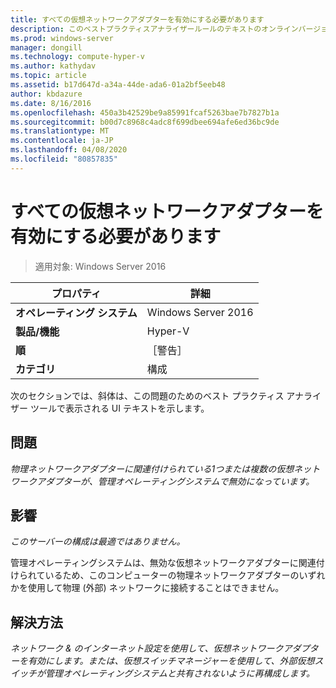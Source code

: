 ```yaml
---
title: すべての仮想ネットワークアダプターを有効にする必要があります
description: このベストプラクティスアナライザールールのテキストのオンラインバージョン。
ms.prod: windows-server
manager: dongill
ms.technology: compute-hyper-v
ms.author: kathydav
ms.topic: article
ms.assetid: b17d647d-a34a-44de-ada6-01a2bf5eeb48
author: kbdazure
ms.date: 8/16/2016
ms.openlocfilehash: 450a3b42529be9a85991fcaf5263bae7b7827b1a
ms.sourcegitcommit: b00d7c8968c4adc8f699dbee694afe6ed36bc9de
ms.translationtype: MT
ms.contentlocale: ja-JP
ms.lasthandoff: 04/08/2020
ms.locfileid: "80857835"
---
```

# <a name="all-virtual-network-adapters-should-be-enabled"></a>すべての仮想ネットワークアダプターを有効にする必要があります

>適用対象: Windows Server 2016


  
|プロパティ|詳細|  
|-|-|  
|**オペレーティング システム**|Windows Server 2016|  
|**製品/機能**|Hyper-V|  
|**順**|［警告］|  
|**カテゴリ**|構成|  
  
次のセクションでは、斜体は、この問題のためのベスト プラクティス アナライザー ツールで表示される UI テキストを示します。  
  
## <a name="issue"></a>問題  
  
*物理ネットワークアダプターに関連付けられている1つまたは複数の仮想ネットワークアダプターが、管理オペレーティングシステムで無効になっています。*  
  
## <a name="impact"></a>影響  
  
*このサーバーの構成は最適ではありません。*  
  
管理オペレーティングシステムは、無効な仮想ネットワークアダプターに関連付けられているため、このコンピューターの物理ネットワークアダプターのいずれかを使用して物理 (外部) ネットワークに接続することはできません。  
  
## <a name="resolution"></a>解決方法  
  
*ネットワーク & のインターネット設定を使用して、仮想ネットワークアダプターを有効にします。または、仮想スイッチマネージャーを使用して、外部仮想スイッチが管理オペレーティングシステムと共有されないように再構成します。*  
  


